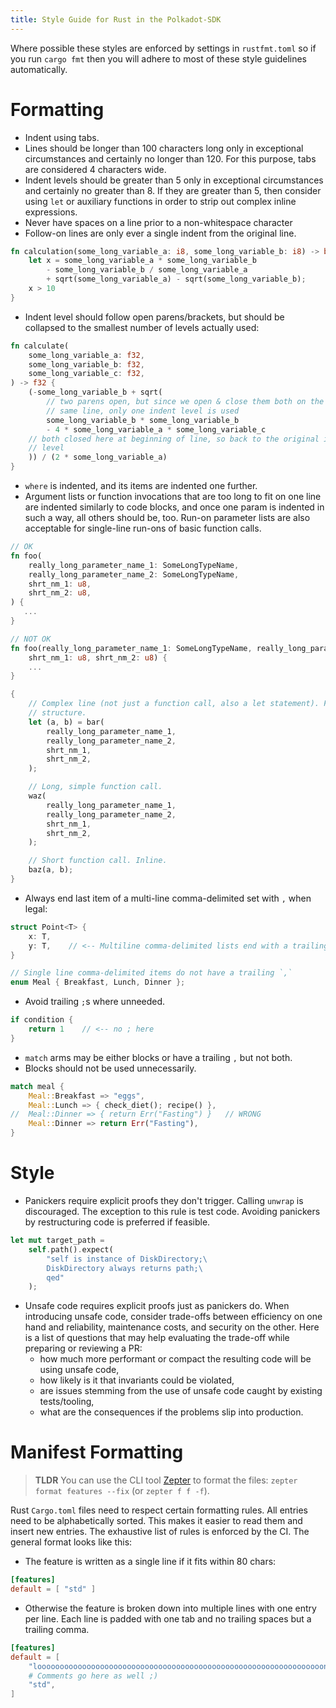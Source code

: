 ```yaml
---
title: Style Guide for Rust in the Polkadot-SDK
---
```


Where possible these styles are enforced by settings in `rustfmt.toml` so if you run `cargo fmt`
then you will adhere to most of these style guidelines automatically.

# Formatting

- Indent using tabs.
- Lines should be longer than 100 characters long only in exceptional circumstances and certainly
    no longer than 120. For this purpose, tabs are considered 4 characters wide.
- Indent levels should be greater than 5 only in exceptional circumstances and certainly no
    greater than 8. If they are greater than 5, then consider using `let` or auxiliary functions in
    order to strip out complex inline expressions.
- Never have spaces on a line prior to a non-whitespace character
- Follow-on lines are only ever a single indent from the original line.

```rust
fn calculation(some_long_variable_a: i8, some_long_variable_b: i8) -> bool {
	let x = some_long_variable_a * some_long_variable_b
		- some_long_variable_b / some_long_variable_a
		+ sqrt(some_long_variable_a) - sqrt(some_long_variable_b);
	x > 10
}
```

- Indent level should follow open parens/brackets, but should be collapsed to the smallest number
    of levels actually used:

```rust
fn calculate(
	some_long_variable_a: f32,
	some_long_variable_b: f32,
	some_long_variable_c: f32,
) -> f32 {
	(-some_long_variable_b + sqrt(
		// two parens open, but since we open & close them both on the
		// same line, only one indent level is used
		some_long_variable_b * some_long_variable_b
		- 4 * some_long_variable_a * some_long_variable_c
	// both closed here at beginning of line, so back to the original indent
	// level
	)) / (2 * some_long_variable_a)
}
```

- `where` is indented, and its items are indented one further.
- Argument lists or function invocations that are too long to fit on one line are indented
    similarly to code blocks, and once one param is indented in such a way, all others should be,
    too. Run-on parameter lists are also acceptable for single-line run-ons of basic function calls.

```rust
// OK
fn foo(
	really_long_parameter_name_1: SomeLongTypeName,
	really_long_parameter_name_2: SomeLongTypeName,
	shrt_nm_1: u8,
	shrt_nm_2: u8,
) {
   ...
}

// NOT OK
fn foo(really_long_parameter_name_1: SomeLongTypeName, really_long_parameter_name_2: SomeLongTypeName,
	shrt_nm_1: u8, shrt_nm_2: u8) {
	...
}
```

```rust
{
	// Complex line (not just a function call, also a let statement). Full
	// structure.
	let (a, b) = bar(
		really_long_parameter_name_1,
		really_long_parameter_name_2,
		shrt_nm_1,
		shrt_nm_2,
	);

	// Long, simple function call.
	waz(
		really_long_parameter_name_1,
		really_long_parameter_name_2,
		shrt_nm_1,
		shrt_nm_2,
	);

	// Short function call. Inline.
	baz(a, b);
}
```

- Always end last item of a multi-line comma-delimited set with `,` when legal:

```rust
struct Point<T> {
	x: T,
	y: T,    // <-- Multiline comma-delimited lists end with a trailing ,
}

// Single line comma-delimited items do not have a trailing `,`
enum Meal { Breakfast, Lunch, Dinner };
```

- Avoid trailing `;`s where unneeded.

```rust
if condition {
	return 1    // <-- no ; here
}
```

- `match` arms may be either blocks or have a trailing `,` but not both.
- Blocks should not be used unnecessarily.

```rust
match meal {
	Meal::Breakfast => "eggs",
	Meal::Lunch => { check_diet(); recipe() },
//	Meal::Dinner => { return Err("Fasting") }   // WRONG
	Meal::Dinner => return Err("Fasting"),
}
```

# Style

- Panickers require explicit proofs they don't trigger. Calling `unwrap` is discouraged. The
    exception to this rule is test code. Avoiding panickers by restructuring code is preferred if
    feasible.

```rust
let mut target_path =
	self.path().expect(
		"self is instance of DiskDirectory;\
		DiskDirectory always returns path;\
		qed"
	);
```

- Unsafe code requires explicit proofs just as panickers do. When introducing unsafe code,
    consider trade-offs between efficiency on one hand and reliability, maintenance costs, and
    security on the other. Here is a list of questions that may help evaluating the trade-off while
    preparing or reviewing a PR:
    - how much more performant or compact the resulting code will be using unsafe code,
    - how likely is it that invariants could be violated,
    - are issues stemming from the use of unsafe code caught by existing tests/tooling,
    - what are the consequences if the problems slip into production.

# Manifest Formatting

> **TLDR**
> You can use the CLI tool [Zepter](https://crates.io/crates/zepter) to
> format the files: `zepter format features --fix` (or `zepter f f -f`).

Rust `Cargo.toml` files need to respect certain formatting rules. All entries
need to be alphabetically sorted. This makes it easier to read them and insert
new entries. The exhaustive list of rules is enforced by the CI. The general
format looks like this:

- The feature is written as a single line if it fits within 80 chars:

```toml
[features]
default = [ "std" ]
```

- Otherwise the feature is broken down into multiple lines with one entry per
  line. Each line is padded with one tab and no trailing spaces but a trailing
  comma.

```toml
[features]
default = [
	"loooooooooooooooooooooooooooooooooooooooooooooooooooooooooooooooong",
	# Comments go here as well ;)
	"std",
]
```

